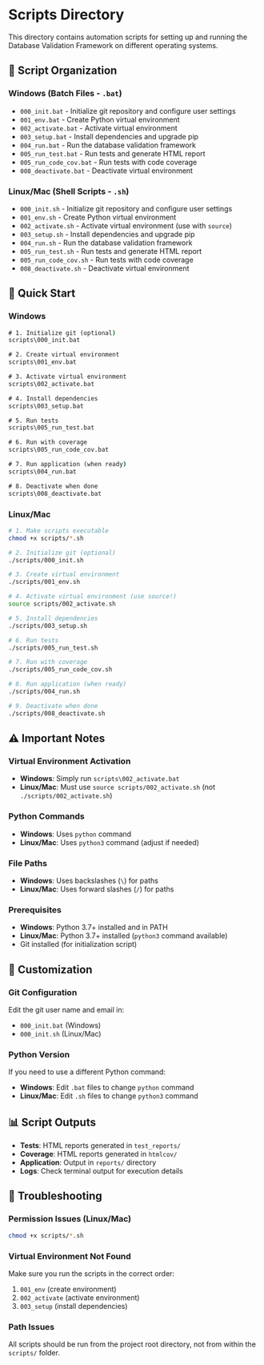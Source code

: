 # Scripts Directory

This directory contains automation scripts for setting up and running the Database Validation Framework on different operating systems.

## 📁 **Script Organization**

### Windows (Batch Files - `.bat`)
- `000_init.bat` - Initialize git repository and configure user settings
- `001_env.bat` - Create Python virtual environment  
- `002_activate.bat` - Activate virtual environment
- `003_setup.bat` - Install dependencies and upgrade pip
- `004_run.bat` - Run the database validation framework
- `005_run_test.bat` - Run tests and generate HTML report
- `005_run_code_cov.bat` - Run tests with code coverage
- `008_deactivate.bat` - Deactivate virtual environment

### Linux/Mac (Shell Scripts - `.sh`)
- `000_init.sh` - Initialize git repository and configure user settings
- `001_env.sh` - Create Python virtual environment
- `002_activate.sh` - Activate virtual environment (use with `source`)
- `003_setup.sh` - Install dependencies and upgrade pip  
- `004_run.sh` - Run the database validation framework
- `005_run_test.sh` - Run tests and generate HTML report
- `005_run_code_cov.sh` - Run tests with code coverage
- `008_deactivate.sh` - Deactivate virtual environment

## 🚀 **Quick Start**

### Windows
```cmd
# 1. Initialize git (optional)
scripts\000_init.bat

# 2. Create virtual environment
scripts\001_env.bat

# 3. Activate virtual environment
scripts\002_activate.bat

# 4. Install dependencies
scripts\003_setup.bat

# 5. Run tests
scripts\005_run_test.bat

# 6. Run with coverage
scripts\005_run_code_cov.bat

# 7. Run application (when ready)
scripts\004_run.bat

# 8. Deactivate when done
scripts\008_deactivate.bat
```

### Linux/Mac
```bash
# 1. Make scripts executable
chmod +x scripts/*.sh

# 2. Initialize git (optional)
./scripts/000_init.sh

# 3. Create virtual environment
./scripts/001_env.sh

# 4. Activate virtual environment (use source!)
source scripts/002_activate.sh

# 5. Install dependencies
./scripts/003_setup.sh

# 6. Run tests
./scripts/005_run_test.sh

# 7. Run with coverage
./scripts/005_run_code_cov.sh

# 8. Run application (when ready)
./scripts/004_run.sh

# 9. Deactivate when done
./scripts/008_deactivate.sh
```

## ⚠️ **Important Notes**

### Virtual Environment Activation
- **Windows**: Simply run `scripts\002_activate.bat`
- **Linux/Mac**: Must use `source scripts/002_activate.sh` (not `./scripts/002_activate.sh`)

### Python Commands
- **Windows**: Uses `python` command
- **Linux/Mac**: Uses `python3` command (adjust if needed)

### File Paths
- **Windows**: Uses backslashes (`\`) for paths
- **Linux/Mac**: Uses forward slashes (`/`) for paths

### Prerequisites
- **Windows**: Python 3.7+ installed and in PATH
- **Linux/Mac**: Python 3.7+ installed (`python3` command available)
- Git installed (for initialization script)

## 🔧 **Customization**

### Git Configuration
Edit the git user name and email in:
- `000_init.bat` (Windows)
- `000_init.sh` (Linux/Mac)

### Python Version
If you need to use a different Python command:
- **Windows**: Edit `.bat` files to change `python` command
- **Linux/Mac**: Edit `.sh` files to change `python3` command

## 📊 **Script Outputs**

- **Tests**: HTML reports generated in `test_reports/`
- **Coverage**: HTML reports generated in `htmlcov/`
- **Application**: Output in `reports/` directory
- **Logs**: Check terminal output for execution details

## 🐛 **Troubleshooting**

### Permission Issues (Linux/Mac)
```bash
chmod +x scripts/*.sh
```

### Virtual Environment Not Found
Make sure you run the scripts in the correct order:
1. `001_env` (create environment)
2. `002_activate` (activate environment)
3. `003_setup` (install dependencies)

### Path Issues
All scripts should be run from the project root directory, not from within the `scripts/` folder.